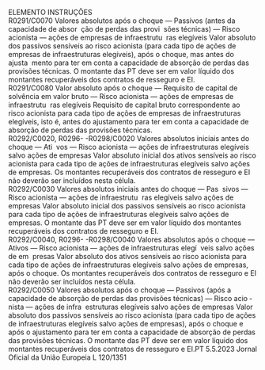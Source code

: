  
ELEMENTO  INSTRUÇÕES  
R0291/C0070  Valores absolutos após o 
choque — Passivos (antes 
da capacidade de absor ­
ção de perdas das provi ­
sões técnicas) — Risco 
acionista — ações de 
empresas de infraestrutu ­
ras elegíveis  Valor absoluto dos passivos sensíveis ao risco acionista (para cada tipo de ações 
de empresas de infraestruturas elegíveis), após o choque, mas antes do ajusta ­
mento para ter em conta a capacidade de absorção de perdas das provisões 
técnicas. 
O montante das PT deve ser em valor líquido dos montantes recuperáveis dos 
contratos de resseguro e EI.  
R0291/C0080  Valor absoluto após o 
choque — Requisito de 
capital de solvência em 
valor bruto — Risco 
acionista — ações de 
empresas de infraestrutu ­
ras elegíveis  Requisito de capital bruto correspondente ao risco acionista para cada tipo de 
ações de empresas de infraestruturas elegíveis, isto é, antes do ajustamento para 
ter em conta a capacidade de absorção de perdas das provisões técnicas.  
R0292/C0020, 
R0296- 
-R0298/C0020  Valores absolutos iniciais 
antes do choque — Ati ­
vos — Risco acionista — 
ações de infraestruturas 
elegíveis salvo ações de 
empresas  Valor absoluto inicial dos ativos sensíveis ao risco acionista para cada tipo de 
ações de infraestruturas elegíveis salvo ações de empresas. 
Os montantes recuperáveis dos contratos de resseguro e EI não deverão ser 
incluídos nesta célula.  
R0292/C0030  Valores absolutos iniciais 
antes do choque — Pas ­
sivos — Risco acionista 
— ações de infraestrutu ­
ras elegíveis salvo ações 
de empresas  Valor absoluto inicial dos passivos sensíveis ao risco acionista para cada tipo de 
ações de infraestruturas elegíveis salvo ações de empresas. 
O montante das PT deve ser em valor líquido dos montantes recuperáveis dos 
contratos de resseguro e EI.  
R0292/C0040, 
R0296- 
-R0298/C0040  Valores absolutos após o 
choque — Ativos — 
Risco acionista — ações 
de infraestruturas elegí ­
veis salvo ações de em ­
presas  Valor absoluto dos ativos sensíveis ao risco acionista para cada tipo de ações de 
infraestruturas elegíveis salvo ações de empresas, após o choque. 
Os montantes recuperáveis dos contratos de resseguro e EI não deverão ser 
incluídos nesta célula.  
R0292/C0050  Valores absolutos após o 
choque — Passivos (após 
a capacidade de absorção 
de perdas das provisões 
técnicas) — Risco acio ­
nista — ações de infra ­
estruturas elegíveis salvo 
ações de empresas  Valor absoluto dos passivos sensíveis ao risco acionista (para cada tipo de ações 
de infraestruturas elegíveis salvo ações de empresas), após o choque e após o 
ajustamento para ter em conta a capacidade de absorção de perdas das provisões 
técnicas. 
O montante das PT deve ser em valor líquido dos montantes recuperáveis dos 
contratos de resseguro e EI.PT  5.5.2023 Jornal Oficial da União Europeia L 120/1351
